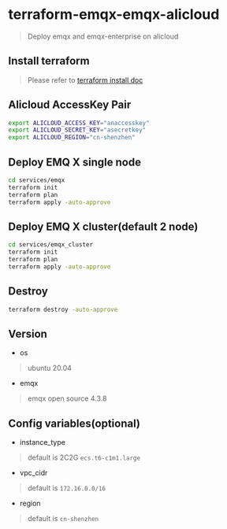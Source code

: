 # terraform-emqx-emqx-alicloud
> Deploy emqx and emqx-enterprise on alicloud

## Install terraform
> Please refer to [terraform install doc](https://learn.hashicorp.com/tutorials/terraform/install-cli)


## Alicloud AccessKey Pair
```bash
export ALICLOUD_ACCESS_KEY="anaccesskey"
export ALICLOUD_SECRET_KEY="asecretkey"
export ALICLOUD_REGION="cn-shenzhen"
```

## Deploy EMQ X single node
```bash
cd services/emqx
terraform init
terraform plan
terraform apply -auto-approve
```


## Deploy EMQ X cluster(default 2 node)
```bash
cd services/emqx_cluster
terraform init
terraform plan
terraform apply -auto-approve
```

## Destroy
```bash
terraform destroy -auto-approve
```

## Version
- os
> ubuntu 20.04

- emqx
> emqx open source 4.3.8

## Config variables(optional)
- instance_type
> default is 2C2G `ecs.t6-c1m1.large`

- vpc_cidr
> default is `172.16.0.0/16`

- region
> default is `cn-shenzhen`
